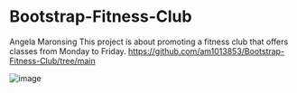 # Bootstrap-Fitness-Club
Angela Maronsing
This project is about promoting a fitness club that offers classes from Monday to Friday. 
https://github.com/am1013853/Bootstrap-Fitness-Club/tree/main

![image](https://github.com/user-attachments/assets/3ed53d49-7cb1-41f0-a524-cdd0ae23b4bc)
